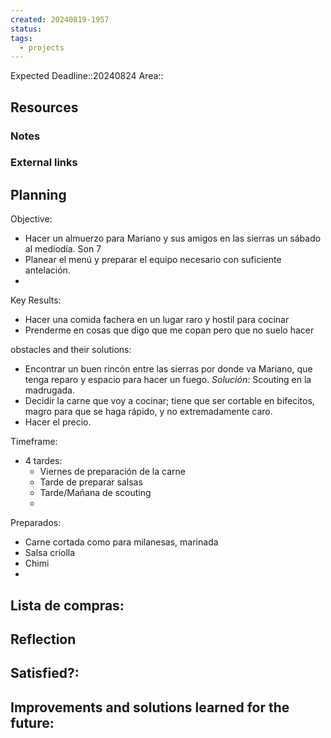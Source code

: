 ```yaml
---
created: 20240819-1957
status: 
tags:
  - projects
---
```


Expected Deadline::20240824
Area::

## Resources

### Notes
### External links

## Planning
Objective:
- Hacer un almuerzo para Mariano y sus amigos en las sierras un sábado al mediodía. Son 7
- Planear el menú y preparar el equipo necesario con suficiente antelación.
- 

Key Results:
- Hacer una comida fachera en un lugar raro y hostil para cocinar
- Prenderme en cosas que digo que me copan pero que no suelo hacer


obstacles and their solutions:
- Encontrar un buen rincón entre las sierras por donde va Mariano, que tenga reparo y espacio para hacer un fuego. *Solución:* Scouting en la madrugada.
- Decidir la carne que voy a cocinar; tiene que ser cortable en bifecitos, magro para que se haga rápido, y no extremadamente caro.
- Hacer el precio.

Timeframe:
- 4 tardes:
  - Viernes de preparación de la carne
  - Tarde de preparar salsas
  - Tarde/Mañana de scouting
  - 

Preparados:
- Carne cortada como para milanesas, marinada
- Salsa criolla
- Chimi
- 

Lista de compras:
- 

## Reflection
Satisfied?:
- 

Improvements and solutions learned for the future:
- 
